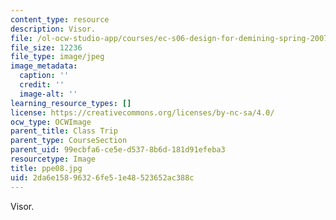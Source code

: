 ```yaml
---
content_type: resource
description: Visor.
file: /ol-ocw-studio-app/courses/ec-s06-design-for-demining-spring-2007/2da6e15896326fe51e48523652ac388c_ppe08.jpg
file_size: 12236
file_type: image/jpeg
image_metadata:
  caption: ''
  credit: ''
  image-alt: ''
learning_resource_types: []
license: https://creativecommons.org/licenses/by-nc-sa/4.0/
ocw_type: OCWImage
parent_title: Class Trip
parent_type: CourseSection
parent_uid: 99ecbfa6-ce5e-d537-8b6d-181d91efeba3
resourcetype: Image
title: ppe08.jpg
uid: 2da6e158-9632-6fe5-1e48-523652ac388c
---
```

Visor.